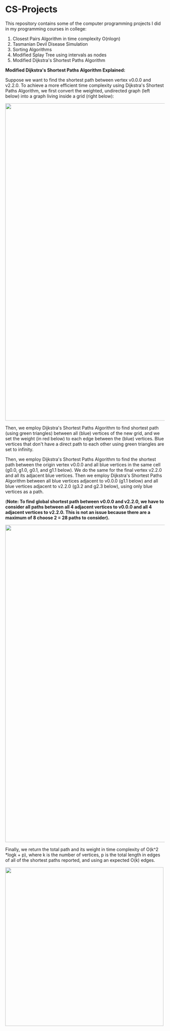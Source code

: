 # CS-Projects
This repository contains some of the computer programming projects I did in my programming courses in college:

1) Closest Pairs Algorithm in time complexity O(nlogn)
2) Tasmanian Devil Disease Simulation
3) Sorting Algorithms
4) Modified Splay Tree using intervals as nodes
5) Modified Dijkstra's Shortest Paths Algorithm

**Modified Dijkstra's Shortest Paths Algorithm Explained:**

Suppose we want to find the shortest path between vertex v0.0.0 and v2.2.0.
To achieve a more efficient time complexity using Dijkstra's Shortest Paths Algorithm, we first convert the weighted, undirected graph (left below) into a graph living inside a grid (right below):

<img src="https://github.com/reynaldop96/PICTURES/blob/master/pic6.png" width="1000">

Then, we employ Dijkstra's Shortest Paths Algorithm to find shortest path (using green triangles) between all (blue) vertices of the new grid, and we set the weight (in red below) to each edge between the (blue) vertices.  Blue vertices that don't have a direct path to each other using green triangles are set to infinity. 

Then, we employ Dijkstra's Shortest Paths Algorithm to find the shortest path between the origin vertex v0.0.0 and all blue vertices in the same cell (g0.0, g1.0, g0.1, and g1.1 below). We do the same for the final vertex v2.2.0 and all its adjacent blue vertices. Then we employ Dijkstra's Shortest Paths Algorithm between all blue vertices adjacent to v0.0.0 (g1.1 below) and all blue vertices adjacent to v2.2.0 (g3.2 and g2.3 below), using only blue vertices as a path.

(**Note: To find global shortest path between v0.0.0 and v2.2.0, we have to consider all paths between all 4 adjacent vertices to v0.0.0 and all 4 adjacent vertices to v2.2.0. This is not an issue because there are a maximum of 8 choose 2 = 28 paths to consider).**

<img src="https://github.com/reynaldop96/PICTURES/blob/master/pic7.png" width="1000">

Finally, we return the total path and its weight in time complexity of O(k^2 *logk + p), where k is the number of vertices, p is the total length in edges of all of the shortest paths reported, and using an expected O(k) edges. 

<img src="https://github.com/reynaldop96/PICTURES/blob/master/pic5.png" width="500">




